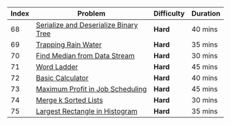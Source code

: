 | Index | Problem                                                                                                                     | Difficulty | Duration |
|-------|-----------------------------------------------------------------------------------------------------------------------------|------------|----------|
| 68    | [Serialize and Deserialize Binary Tree](https://leetcode.com/problems/serialize-and-deserialize-binary-tree)               | **Hard**   | 40 mins  |
| 69    | [Trapping Rain Water](https://leetcode.com/problems/trapping-rain-water)                                                   | **Hard**   | 35 mins  |
| 70    | [Find Median from Data Stream](https://leetcode.com/problems/find-median-from-data-stream)                                 | **Hard**   | 30 mins  |
| 71    | [Word Ladder](https://leetcode.com/problems/word-ladder)                                                                   | **Hard**   | 45 mins  |
| 72    | [Basic Calculator](https://leetcode.com/problems/basic-calculator)                                                         | **Hard**   | 40 mins  |
| 73    | [Maximum Profit in Job Scheduling](https://leetcode.com/problems/maximum-profit-in-job-scheduling)                         | **Hard**   | 45 mins  |
| 74    | [Merge k Sorted Lists](https://leetcode.com/problems/merge-k-sorted-lists)                                                 | **Hard**   | 30 mins  |
| 75    | [Largest Rectangle in Histogram](https://leetcode.com/problems/largest-rectangle-in-histogram)                             | **Hard**   | 35 mins  |
